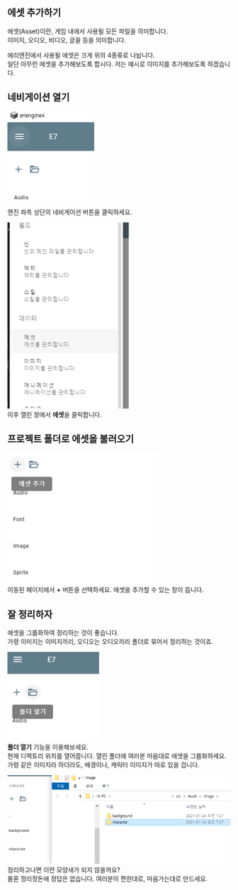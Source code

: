 ## 에셋 추가하기

에셋(Asset)이란, 게임 내에서 사용될 모든 파일을 의미합니다.  
이미지, 오디오, 비디오, 글꼴 등을 의미합니다.

에리엔진에서 사용될 에셋은 크게 위의 4종류로 나뉩니다.  
일단 아무런 에셋을 추가해보도록 합시다. 저는 예시로 이미지를 추가해보도록 하겠습니다.

## 네비게이션 열기

![네비게이션 버튼](../assets/img/53a3d83c-436a-4f11-8872-3b08519cd8bf.png)  
엔진 좌측 상단의 네비게이션 버튼을 클릭하세요.

![에셋 버튼](../assets/img/b4411f63-a674-4aa2-ac7a-2bc2ee090b55.png)  
이후 열린 창에서 **에셋**을 클릭합니다.

## 프로젝트 폴더로 에셋을 불러오기

![에셋 불러오기](../assets/img/10238bf1-a69c-46a1-877b-0f10115ddaf0.png)  
이동된 페이지에서 **+** 버튼을 선택하세요. 에셋을 추가할 수 있는 창이 뜹니다.

## 잘 정리하자

에셋을 그룹화하여 정리하는 것이 좋습니다.  
가령 이미지는 이미지끼리, 오디오는 오디오끼리 폴더로 묶어서 정리하는 것이죠.

![폴더 열기](../assets/img/5c3fe165-ee06-4606-929c-058153c4a832.png)  
**폴더 열기** 기능을 이용해보세요.  
현재 디렉토리 위치를 열어줍니다. 열린 폴더에 여러분 마음대로 에셋을 그룹화하세요.  
가령 같은 이미지라 하더라도, 배경이나, 캐릭터 이미지가 따로 있을 겁니다.

![정리된 폴더](../assets/img/c37f4bc2-dd77-4adc-a033-db8d7632d6c1.png)  
정리하고나면 이런 모양새가 되지 않을까요?  
물론 정리정돈에 정답은 없습니다. 여러분이 편한대로, 마음가는대로 만드세요.
